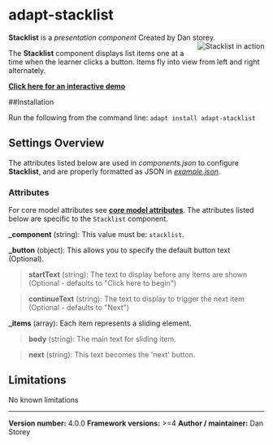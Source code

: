 # adapt-stacklist

**Stacklist** is a *presentation component* Created by Dan storey.
<img align="right" src="https://raw.githubusercontent.com/danielstorey/assets/master/stacklist-demo.png" alt="Stacklist in action">

The **Stacklist** component displays list items one at a time when the learner clicks a button. Items fly into view from left and right alternately.

[**Click here for an interactive demo**](https://danielstorey.github.io/adapt-demo-course/#/id/co-main)

##Installation

Run the following from the command line: `adapt install adapt-stacklist`

## Settings Overview

The attributes listed below are used in *components.json* to configure **Stacklist**, and are properly formatted as JSON in [*example.json*](https://github.com/danielstorey/adapt-stacklist/example.json).

### Attributes

For core model attributes see [**core model attributes**](https://github.com/adaptlearning/adapt_framework/wiki/Core-model-attributes). The attributes listed below are specific to the `Stacklist` component.

**_component** (string): This value must be: `stacklist`.

**_button** (object): This allows you to specify the default button text (Optional).

>**startText** (string): The text to display before any items are shown (Optional - defaults to "Click here to begin")

>**continueText** (string): The text to display to trigger the next item (Optional - defaults to "Next")

**_items** (array): Each item represents a sliding element.

>**body** (string): The main text for sliding item.

>**next** (string): This text becomes the 'next' button.

## Limitations

No known limitations

----------------------------
**Version number:**  4.0.0
**Framework versions:**  >=4
**Author / maintainer:** Dan Storey

